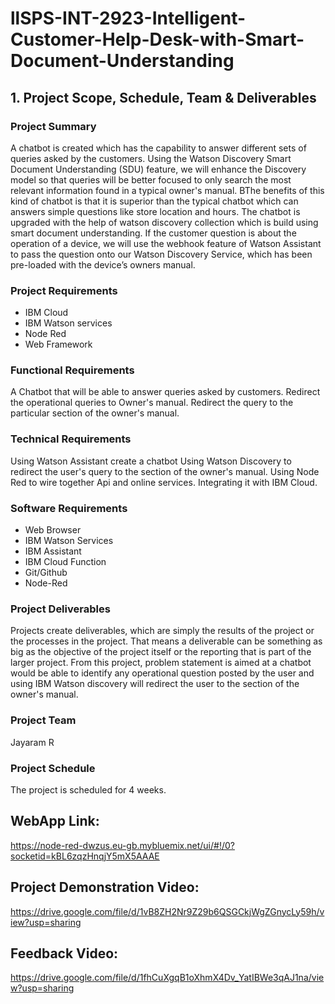 # llSPS-INT-2923-Intelligent-Customer-Help-Desk-with-Smart-Document-Understanding


## 1. Project Scope, Schedule, Team & Deliverables
 
### Project Summary

A chatbot is created which has the capability to answer different sets of queries asked by the customers. Using the Watson Discovery Smart Document Understanding (SDU) feature, we will enhance the Discovery model so that queries will be better focused to only search the most relevant information found in a typical owner's manual. 
BThe benefits of this kind of chatbot is that it is superior than the typical chatbot which can answers simple questions like store location and hours. The chatbot is upgraded with the help of watson discovery collection which is build using smart document understanding.
If the customer question is about the operation of a device, we will use the webhook feature of Watson Assistant to pass the question onto our Watson Discovery Service, which has been pre-loaded with the device’s owners manual.

### Project Requirements

- IBM Cloud
- IBM Watson services
- Node Red
- Web Framework

### Functional Requirements

A Chatbot that will be able to answer queries asked by customers.
Redirect the operational queries to Owner's manual. 
Redirect the query to the particular section of the owner's manual.

### Technical Requirements

Using Watson Assistant create a chatbot
Using Watson Discovery to redirect the user's query to the section of the owner's manual.
Using Node Red to wire together Api and online services.
Integrating it with IBM Cloud.

### Software Requirements

- Web Browser
- IBM Watson Services
- IBM Assistant
- IBM Cloud Function
- Git/Github
- Node-Red

### Project Deliverables
 
Projects create deliverables, which are simply the results of the project or the processes in the project. That means a deliverable can be something as big as the objective of the project itself or the reporting that is part of the larger project.
From this project, problem statement is aimed at a chatbot would be able to identify any operational question posted by the user and using IBM Watson discovery will redirect the user to the  section of the owner's manual.

### Project Team
 
Jayaram R
 
### Project Schedule
 
The project is scheduled for 4 weeks.

## WebApp Link:
https://node-red-dwzus.eu-gb.mybluemix.net/ui/#!/0?socketid=kBL6zqzHnqjY5mX5AAAE

## Project Demonstration Video:
https://drive.google.com/file/d/1vB8ZH2Nr9Z29b6QSGCkjWgZGnycLy59h/view?usp=sharing

## Feedback Video:
https://drive.google.com/file/d/1fhCuXgqB1oXhmX4Dv_YatIBWe3qAJ1na/view?usp=sharing
